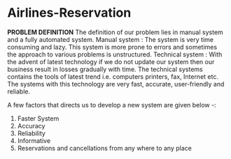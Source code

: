 # Airlines-Reservation


**PROBLEM DEFINITION**
The definition of our problem lies in manual system and a fully automated system.
Manual system : The system is very time consuming and lazy. This system is more prone to
errors and sometimes the approach to various problems is unstructured.
Technical system : With the advent of latest technology if we do not update our system then
our business result in losses gradually with time. The technical systems contains the tools of latest
trend i.e. computers printers, fax, Internet etc. The systems with this technology are very fast,
accurate, user-friendly and reliable.


A few factors that directs us to develop a new system are given below -:
1) Faster System
2) Accuracy
3) Reliability
4) Informative
5) Reservations and cancellations from any where to any place

